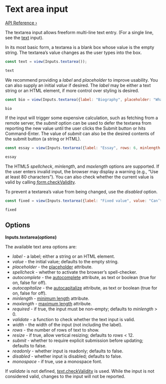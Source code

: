 # Text area input

[API Reference ›](https://github.com/observablehq/inputs/blob/main/README.md#textarea)

The textarea input allows freeform multi-line text entry. (For a single line, see the [text](./text) input).

In its most basic form, a textarea is a blank box whose value is the empty string. The textarea’s value changes as the user types into the box.

```js echo
const text = view(Inputs.textarea());
```

```js echo
text
```

We recommend providing a *label* and *placeholder* to improve usability. You can also supply an initial *value* if desired. The *label* may be either a text string or an HTML element, if more control over styling is desired.

```js echo
const bio = view(Inputs.textarea({label: "Biography", placeholder: "What’s your story?"}));
```

```js echo
bio
```

If the input will trigger some expensive calculation, such as fetching from a remote server, the *submit* option can be used to defer the textarea from reporting the new value until the user clicks the Submit button or hits Command-Enter. The value of *submit* can also be the desired contents of the submit button (a string or HTML).

```js echo
const essay = view(Inputs.textarea({label: "Essay", rows: 6, minlength: 40, submit: true}));
```

```js echo
essay
```

The HTML5 *spellcheck*, *minlength*, and *maxlength* options are supported. If the user enters invalid input, the browser may display a warning (e.g., “Use at least 80 characters”). You can also check whether the current value is valid by calling [*form*.checkValidity](https://html.spec.whatwg.org/multipage/form-control-infrastructure.html#dom-cva-checkvalidity).

To prevent a textarea’s value from being changed, use the *disabled* option.

```js echo
const fixed = view(Inputs.textarea({label: "Fixed value", value: "Can’t edit me!", disabled: true}));
```

```js echo
fixed
```

## Options 

**Inputs.textarea(*options*)**

The available text area options are:

* *label* - a label; either a string or an HTML element.
* *value* - the initial value; defaults to the empty string.
* *placeholder* - the [placeholder](https://developer.mozilla.org/en-US/docs/Web/HTML/Attributes/placeholder) attribute.
* *spellcheck* - whether to activate the browser’s spell-checker.
* *autocomplete* - the [autocomplete](https://developer.mozilla.org/en-US/docs/Web/HTML/Attributes/autocomplete) attribute, as text or boolean (true for on, false for off).
* *autocapitalize* - the [autocapitalize](https://developer.mozilla.org/en-US/docs/Web/HTML/Global_attributes/autocapitalize) attribute, as text or boolean (true for on, false for off).
* *minlength* - [minimum length](https://developer.mozilla.org/en-US/docs/Web/HTML/Attributes/minlength) attribute.
* *maxlength* - [maximum length](https://developer.mozilla.org/en-US/docs/Web/HTML/Attributes/maxlength) attribute.
* *required* - if true, the input must be non-empty; defaults to *minlength* > 0.
* *validate* - a function to check whether the text input is valid.
* *width* - the width of the input (not including the label).
* *rows* - the number of rows of text to show.
* *resize* - if true, allow vertical resizing; defaults to *rows* < 12.
* *submit* - whether to require explicit submission before updating; defaults to false.
* *readonly* - whether input is readonly; defaults to false.
* *disabled* - whether input is disabled; defaults to false.
* *monospace* - if true, use a monospace font.

If *validate* is not defined, [*text*.checkValidity](https://html.spec.whatwg.org/multipage/form-control-infrastructure.html#dom-cva-checkvalidity) is used. While the input is not considered valid, changes to the input will not be reported.
